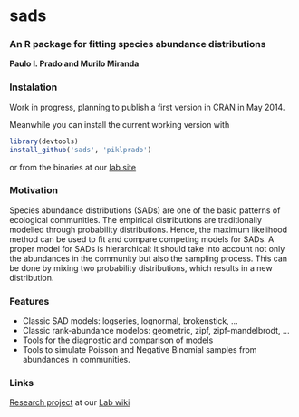 # sads


### An R package for fitting species abundance distributions

**Paulo I. Prado and Murilo Miranda**

### Instalation

Work in progress, planning to publish a first version in CRAN in May 2014.

Meanwhile you can install the current working version with

```r
library(devtools)
install_github('sads', 'piklprado')
```
or from the binaries at our [lab site](http://ecologia.ib.usp.br/let/doku.php?id=engl:tutorials:rcode#species_abundance_distributions)


### Motivation
Species abundance distributions (SADs) are one of the basic patterns of ecological communities. The empirical distributions are traditionally modelled through probability distributions. Hence, the maximum likelihood method can be used to fit and compare competing models for SADs. A proper model for SADs is hierarchical: it should take into account not only the abundances in the community but also the sampling process. This can be done by mixing two probability distributions, which results in a new distribution. 

### Features
 - Classic SAD models: logseries, lognormal, brokenstick, ... 
 - Classic rank-abundance modelos: geometric, zipf, zipf-mandelbrodt, ...
 - Tools for the diagnostic and comparison of models 
 - Tools to simulate Poisson and Negative Binomial samples from abundances in communities.

### Links
[Research project](http://ecologia.ib.usp.br/let/doku.php?id=engl:projects:sads) at our [Lab wiki](http://ecologia.ib.usp.br/let)

